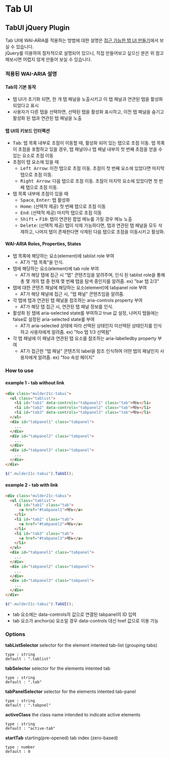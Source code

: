 Tab UI
=========================

## TabUI jQuery Plugin

Tab UI에 WAI-ARIA를 적용하는 방법에 대한 설명은 [접근 가능한 탭 UI 만들기](https://mulder21c.github.io/2018/06/04/how-to-make-accessible-tab-content/)에서 
보실 수 있습니다.  
jQuery를 이용하여 절차적으로 설명되어 있으니, 직접 만들어보고 싶으신 분은 위 참고해보시면 어렵지 않게 만들어 보실 수 있습니다.

### 적용된 WAI-ARIA 설명

#### Tab의 기본 동작
- 탭 UI가 초기화 되면, 한 개 탭 패널을 노출시키고 이 탭 패널과 연관된 탭을 활성화 되었다고 표시
- 사용자가 다른 탭을 선택하면, 선택된 탭을 활성화 표시하고, 이전 탭 패널을 숨기고 활성화 된 탭과 연관된 탭 패널을 노출

#### 탭 UI의 키보드 인터랙션

- <kbd>Tab</kbd>: 탭 목록 내부로 초점이 이동할 때, 활성화 되어 있는 탭으로 초점 이동. 탭 목록이 초점을 포함하고 있을 경우, 
탭 패널이나 탭 패널 내부의 첫 번째 초점을 얻을 수 있는 요소로 초점 이동
- 초점이 탭 요소에 있을 때
  + <kbd>Left Arrow</kbd>: 이전 탭으로 초점 이동. 초점이 첫 번째 요소에 있었다면 마지막 탭으로 초점 이동.
  + <kbd>Right Arrow</kbd>: 다음 탭으로 초점 이동. 초점이 마지막 요소에 있었다면 첫 번째 탭으로 초점 이동.
- 탭 목록 내부에 초점이 있을 때
  + <kbd>Space</kbd>, <kbd>Enter</kbd>: 탭 활성화
  + <kbd>Home</kbd>: (선택적 제공) 첫 번째 탭으로 초점 이동
  + <kbd>End</kbd>: (선택적 제공) 마지막 탭으로 초점 이동
  + <kbd>Shift</kbd> + <kbd>F10</kbd>: 탭이 연관된 팝업 메뉴를 가질 경우 메뉴 노출
  + <kbd>Delete</kbd>: (선택적 제공) 탭이 삭제 가능하다면, 탭과 연관된 탭 패널을 모두 삭제하고, 나머지 탭이 존재한다면
  삭제된 다음 탭으로 초점을 이동시키고 활성화.

#### WAI-ARIA Roles, Properties, States

- 탭 목록에 해당하는 요소(element)에 tablist role 부여
  + AT가 "탭 목록"을 인식.
- 탭에 해당하는 요소(element)에 tab role 부여
  + AT가 해당 탭에 접근 시 "탭" 콘텐츠임을 알려주며, 인식 된 tablist role을 통해 총 몇 개의 탭 중 현재 몇 번째 탭을 탐색 
  중인지를 알려줌. ex) "bar 탭 2/3"
- 탭에 대한 콘텐츠 패널에 해당하는 요소(element)에 tabpanel role 부여
  + AT가 해당 패널에 접근 시, "탭 패널" 콘텐츠임을 알려줌.
- 각 탭에 탭과 연관된 탭 패널을 참조하는 aria-controls property 부여
  + AT가 해당 탭 접근 시, 연관된 탭 패널 정보를 인식. 
- 활성화 된 탭에 aria-selected state를 부여하고 true 값 설정, 나머지 탭들에는 false로 설정된 aria-selected state를 부여
  + AT가 aria-selected 상태에 따라 선택된 상태인지 미선택된 상태인지를 인식하고 사용자에게 알려줌. ex) "foo 탭 1/3 선택됨"
- 각 탭 패널에 이 패널과 연관된 탭 요소를 참조하는 aria-labelledby property 부여
  + AT가 접근한 "탭 패널" 콘텐츠의 label을 참조 인식하여 어떤 탭의 패널인지 사용자에게 알려줌. ex) "foo 속성 페이지"


### How to use
#### example 1 - tab without link
```html
<div class="mulder21c-tabui">
  <ul class="tablist">
    <li id="tab1" data-controls="tabpanel1" class="tab">메뉴</li>
    <li id="tab2" data-controls="tabpanel2" class="tab">메뉴</li>
    <li id="tab3" data-controls="tabpanel3" class="tab">메뉴</li>
  </ul>
  <div id="tabpanel1" class="tabpanel">
    ...
  </div>
  <div id="tabpanel2" class="tabpanel">
    ...
  </div>
  <div id="tabpanel3" class="tabpanel">
    ...
  </div>
</div>
```
```javascript
$(".mulder21c-tabui").TabUI();
```

#### example 2 - tab with link
```html
<div class="mulder21c-tabui">
  <ul class="tablist">
    <li id="tab1" class="tab">
      <a href="#tabpanel1">메뉴</a>
    </li>
    <li id="tab2" class="tab">
      <a href="#tabpanel2">메뉴</a>
    </li>
    <li id="tab3" class="tab">
      <a href="#tabpanel3">메뉴</a>
    </li>
  </ul>
  <div id="tabpanel1" class="tabpanel">
    ...
  </div>
  <div id="tabpanel2" class="tabpanel">
    ...
  </div>
  <div id="tabpanel3" class="tabpanel">
    ...
  </div>
</div>
```
```javascript
$(".mulder21c-tabui").TabUI();
```
* tab 요소에는 data-controls의 값으로 연결된 tabpanel의 ID 입력 <br />
* tab 요소가 anchor(a) 요소일 경우 data-controls 대신 href 값으로 이용 가능

### Options
**tabListSelector**
selector for the element intented tab-list (grouping tabs)
```
type : string
default : ".tablist"
```
**tabSelector**
selector for the elements intented tab
```
type : string
default : ".tab"
```
**tabPanelSelector**
selector for the elements intented tab-panel
```
type : string
default : ".tabpnel"
```
**activeClass**
the class name intended to indicate active elements
```
type : string
default : "active-tab"
```
**startTab**
starting(pre-opened) tab index (zero-based)
```
type : number
default : 0
```